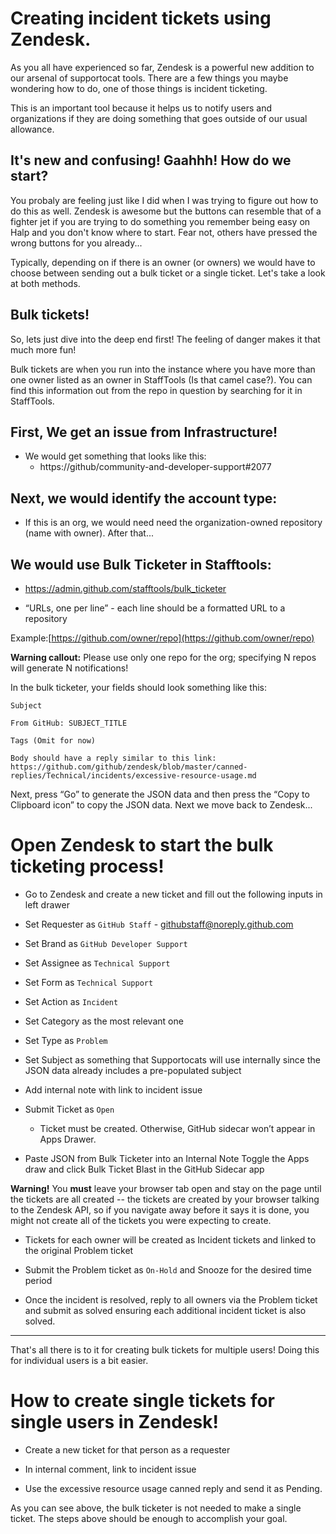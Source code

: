 # Creating incident tickets using Zendesk.

As you all have experienced so far, Zendesk is a powerful new addition to our arsenal of supportocat  tools. There are a few things you maybe wondering how to do, one of those things is incident ticketing.

This is an important tool because it helps us to notify users and organizations if they are doing something that goes outside of our usual allowance.

## It's new and confusing! Gaahhh! How do we start?

You probaly are feeling just like I did when I was trying to figure out how to do this as well. Zendesk is awesome but the buttons can resemble that of a fighter jet if you are trying to do something you remember being easy on Halp and you don't know where to start. Fear not, others have pressed the wrong buttons for you already...

Typically, depending on if there is an owner (or owners) we would have to choose between sending out a bulk ticket or a single ticket. Let's take a look at both methods.

## Bulk tickets!

So, lets just dive into the deep end first! The feeling of danger makes it that much more fun!

Bulk tickets are when you run into the instance where you have more than one owner listed as an owner in StaffTools (Is that camel case?). You can find this information out from the repo in question by searching for it in StaffTools.

## First, We get an issue from Infrastructure!

  - We would get something that looks like this:
    - https://github/community-and-developer-support#2077

## Next, we would identify the account type:

  - If this is an org, we would need need the organization-owned repository (name with owner). After that...

## We would use Bulk Ticketer in Stafftools:

  - https://admin.github.com/stafftools/bulk_ticketer

  - “URLs, one per line” - each line should be a formatted URL to a repository

  Example:[https://github.com/owner/repo](https://github.com/owner/repo)

  **Warning callout:** Please use only one repo for the org; specifying N repos will generate N notifications!

In the bulk ticketer, your fields should look something like this:

```
Subject
```
```
From GitHub: SUBJECT_TITLE
```
```
Tags (Omit for now)
```
```
Body should have a reply similar to this link:
https://github.com/github/zendesk/blob/master/canned-replies/Technical/incidents/excessive-resource-usage.md
```

Next, press “Go” to generate the JSON data and then press the “Copy to Clipboard icon” to copy the JSON data. Next we move back to Zendesk...

# Open Zendesk to start the bulk ticketing process!

- Go to Zendesk and create a new ticket and fill out the following inputs in left drawer

- Set Requester as `GitHub Staff` - githubstaff@noreply.github.com

- Set Brand as `GitHub Developer Support`

- Set Assignee as `Technical Support`

- Set Form as `Technical Support`

- Set Action as `Incident`

- Set Category as the most relevant one

- Set Type as `Problem`

- Set Subject as something that Supportocats will use internally since the JSON data already includes a pre-populated subject

- Add internal note with link to incident issue

- Submit Ticket as `Open`

  - Ticket must be created. Otherwise, GitHub sidecar won’t appear in Apps Drawer.

- Paste JSON from Bulk Ticketer into an Internal Note
Toggle the Apps draw and click Bulk Ticket Blast in the GitHub Sidecar app

**Warning!** You **must** leave your browser tab open and stay on the page until the tickets are all created -- the tickets are created by your browser talking to the Zendesk API, so if you navigate away before it says it is done, you might not create all of the tickets you were expecting to create.

- Tickets for each owner will be created as Incident tickets and linked to the original Problem ticket

- Submit the Problem ticket as `On-Hold` and Snooze for the desired time period

- Once the incident is resolved, reply to all owners via the Problem ticket and submit as solved ensuring each additional incident ticket is also solved.
---

That's all there is to it for creating bulk tickets for multiple users! Doing this for individual users is a bit easier.

# How to create single tickets for single users in Zendesk!

  - Create a new ticket for that person as a requester

  - In internal comment, link to incident issue

  - Use the excessive resource usage canned reply and send it as Pending.

  As you can see above, the bulk ticketer is not needed to make a single ticket. The steps above should be enough to accomplish your goal.
